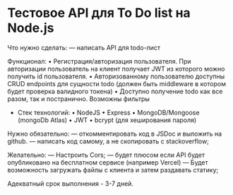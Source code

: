 # Тестовое API для To Do list на Node.js

Что нужно сделать:
— написать API для todo-лист

  Функционал:
 • Регистрация/авторизация пользователя. При авторизации пользователь на клиент получает JWT из которого можно получить id пользователя. 
 • Авторизованному пользователю доступны CRUD endpoints для сущности todo (должен быть middleware в котором будет проверка валидного токена)
 • Доступно получение todo как все разом, так и постранично. Возможны фильтры  
   
- Стек технологий:
 • NodeJS
 • Express
 • MongoDB/Mongoose (mongoDb Atlas)
 • JWT
 • bcrypt (для хеширования пароля)


Нужно обязательно:
— откомментировать код в JSDoc и выложить на github.
— написать код самому,  а не скопировать с stackoverflow;

Желательно:
— Настроить Cors;
— будет плюсом если API будет опубликовано на бесплатном сервисе (например Vercel)
— Будет возможность загружать файлы с клиента и затем раздавать статику;

Адекватный срок выполнения - 3-7 дней.
